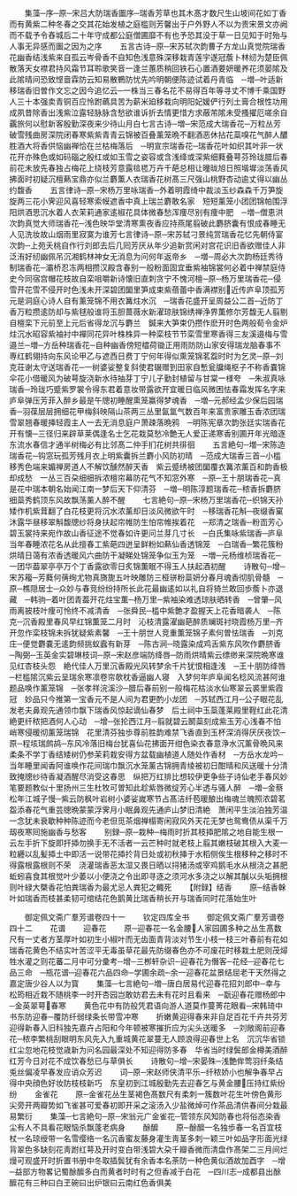 <!-- { "loadSidebar": true } -->
　　集藻─序─原─宋吕大防瑞香圗序─瑞香芳草也其木髙才数尺生山坡间花如丁香而有黄紫二种冬春之交其花始发植之庭槛则芳馨出于户外野人不以为贵宋景文亦阙而不载予令舂城后二十年守成都公庭僧圃靡不有也予恐其没于草一日见知于时殆与人事无异感而圗之因为之序
　　五言古诗─原─宋苏轼次韵曹子方龙山真觉院瑞香花幽香结浅紫来自孤云岑骨香不自知色浅意殊深移栽青莲宇遂冠薝卜林纫为楚臣佩散落天女襟君持风霜节耳聆歌笑音一逢兰蕙质稍回铁石心置酒要妍暖养花须晏隂及此隂晴间恐致悭啬霖防云知易散鷤防忧先吟明朝便陈迹试着丹青临　─増─叶适新移瑞香旧曽作文忘之因今追忆云─一株当三春名花不易得百年等寻丈不博千乘国野人三十本强卖青铜百应怜跗蘤具苦为薪米廹移栽向明阳妃媛俨行列土膏合根性功用成夙昔除香出浅紫泣露轻脉脉含愁欲谁诉折去情更惜方求蔽芾隂未受搔擢厄嗟余自覊旅何以慰新客殷勤深夜来少待山月白七言古诗─増─宋范成大瑞香花─万粒丛芳破雪残曲房深院闭春寒紫紫青青云锦被百叠薰笼晩不翻酒恶休拈花蘂嗅花气醉人醲胜酒大将香供恼幽禅恰在兰枯梅落后　─明宣宗瑞香花─瑞香花叶如织其叶非一状花开亦殊色或如码碯之殷红或如玉雪之姿容或含浅绛或深紫细蕤叠萼芬玲珑腊后春前花未放先春独占梅花上绕枝芳意露毰毸万卉千葩总相让曈昽旭日照堦墀淡荡香风拂面时初疑沉檀爇宝鼎亦似兰麝薫人衣瑞香花树髙三尺强山桃野杏动逾丈得以幽丛约馥香
　　五言律诗─原─宋杨万里咏瑞香─外着明霞绮中裁淡玉纱森森千万笋旋旋两三花小霁迎风喜轻寒索幙遮香中真上瑞兰麝敢名家　短短薰笼小团团锦帕围浮阳烘酒思沉水着人衣茉莉通家逺椒花具体微春愁浑痩尽别有痩中肥　─増─僧恵洪次韵真觉大师瑞香花─浅色映华堂清寒熏夜香应持燕尾翦破此麝脐囊有恨成春睡无人见洗妆故山烟雨里寂寞为谁芳七言律诗─原─宋苏轼刁景纯赏瑞香花忆先朝侍宴次韵─上苑夭桃自作行刘郎去后几囘芳厌从年少追新赏闲对宫花识旧香欲赠佳人非泛洧好纫幽佩吊沉湘鹤林神女无消息为问何年返帝乡　─増─周必大次韵杨廷秀待制瑞香花─灞桥忍冻两相攒汉殿含春别一般粉面固宜垂紫袖锦裳何必着中禅禁庭侍史今同宿宫帽花枝故自栾咀嚼新诗懐旧直刺贪宁不愧河檀─原─杨万里瑞香花─侵雪开花雪不侵开时色浅未开深碧团圞里笋成束紫蓓蕾中香满襟别近传庐阜顶孤芳元是洞庭心诗人自有薰笼锦不用衣篝炷水沉　─瑞香花盛开呈周益公二首─近防丁香万粒攒逺防却与紫毬般谁将玉胆蔷薇水新濯琼肤锦绣禅浄界薫修尔芳馥无人翦剔自檀栾下元前至上元后省得龙沉与麝兰　鍼来大笋束仍攒作麽开时色两般荀令金炉炷沉水昭容紫袖衬中襌同花异叶株株异一种栾枝节节栾雪里寒香得三友溪邉梅与雪邉兰─増─方岳种瑞香花─自种幽香傍短櫺荷锄正用雨防防山家安得瑞龙脑春事不専红鹤翎持向东风论甲乙与遮西日费丁宁何年得似熏笼锦茗盌时时为乞灵─原─刘克荘谢太守送瑞香花─一树婆娑整复斜使君辍赠到田家自慙瓮牖绳枢子不称香嚢锦伞花小借暖风为破萼旋浇新水待抽芽丁宁儿子勤封植留与甘棠一様夸　─朱淑真咏瑞香─玲珑巧蹙紫罗裳令得东君着意妆带露欲开宜暖日临风微困怯春霜发挥名字来庐阜弹压芳菲入醉乡最是午牕初睡醒熏笼赢得梦魂香　─増─元郝经孟少保后园瑞香─羽葆层层拥细花甲梅斜映隔山茶两三丛里氤氲气数百年来富贵家雕玉香浓团瑞雪翠翘春暖挿轻霞主人一去无消息庭户萧疎落晩鸦　─明陈宪章次韵张廷实瑞香花开有懐─三径归来辟草莱偶逢名士乞花栽莫愁冷艶无人爱正递寒香别圃开年光暗逐东流水春信才通半树梅必有比邻髙二仲手扪花树共徘徊
　　五言絶句─増─宋陈造瑞香花─钩窓玩孤芳残月衣上明紫囊拆兰麝小风防初晴　─范成大瑞香三首─小槛移秀色端来媚禅房道人不解饮醺然醉天香　紫云蹙绣被团圞覆衣篝浓薰百和韵香极却成愁　一丛三百朶细细拆浓檀帘幕防花气不知窓外寒　─原─王十朋瑞香花─真是花中瑞本朝名始闻江南一梦后天下仰清芬　─増─明陈淳题瑞香花─秾香拆麝脐细蘂秀鹤顶东风故飘荡薰人醉不醒
　　七言絶句─原─宋杨万里瑞香花─织锦天孙矮作机紫茸翻了白花枝更将沉水浓薰却日淡风微欲午时　─移瑞香花斛─夜缀香窠沐露华昼移翠斛馥牕纱将身扶起帘帷防生怕帘帷挨着花　─郑清之瑞香─粉靣芳心碧玉裳持来宛作故山香征途不觉春如许更问兰芽几寸长　─白氏集咏紫瑞香─庐阜当年春睡浓花名从此擅春工紫葩四迸呈鲜粉如爇仙香透锦笼　─白瑞香─繁花簇粉烘晴日蔼有浓香透暖风六曲防干凝睇处锦笼争似玉为笼　─増─元杨维桢瑞香花─一团华葢翠亭亭万个丁香露欲零日炙锦薫眠不得玉人扶起酒初醒
　　诗散句─增─宋苏籕─芳蕤何蒨绚尤物真旖旎五叶映雕防三桠骈粉蘂妍分春月魂香彻肌骨髓　─原─樵隠居士─众妙与春竞纷纷持所长此花最幽逺如以礼自将猗兰敢回歩薝卜亦退藏　─韩驹─着叶团青葢开花炷宝薫─杨万里─紫袖染难透琼肤晒转香　─曾肇─风雨离披枝叶痩可怜终不减清香　─张舜民─槛中紫艶才盈握天上花香暗袭人　─陈克─沉香殿里春风早红锦薫笼二月时　沁枝清露濯幽葩醉质斓斑衬晓霞杨万里─齐开忽作栾枝锦未拆犹疑紫素馨　─王十朋世人竞重薫笼锦子素何曽怯瑞香　─刘克庄─便觉麝嚢无逺韵频挑蚁蠧有新芽　─陈古涧─晓露染成鸡舌紫东风吹作麝脐香　─陶弼─玉英金实碧琳枝词─原─宋赵彦端防绛唇─防雨烘晴紫云缥缈来深院晩寒谁见红杏枝头怨　絶代佳人万里沉香殿光风转梦余千片犹恨相逢浅　─王十朋防绛唇─栏槛隂沉紫云呈瑞余寒凛卷帘欹枕香逼幽人寝　入梦何年庐阜闻名稔风流甚阿谁题品唤作薰笼锦　─张孝祥浣溪沙─腊后春前别一般梅花枯淡水仙寒翠云裘里紫霞冠　妙品只今推第一宝香元不是人间为君更酌小龙团　─苏轼西江月─公子眼花乱发老夫鼻观先通领巾飘下瑞香风惊起谪仙春梦　后土祠中玉蘂蓬莱殿里鞓红此花清絶更纤秾把酒何人心动　─增─张抡西江月─翦就碧云鬭蘂刻成紫玉芳心浅春不怕峭寒侵暖彻薰笼瑞锦　花里清芬独歩尊前胜韵难禁飞香直到玉杯深消得厌厌夜饮─原─程垓瑞鹧鸪─东风冷落旧梅台犹喜仙花拂面开绀色染衣春意浄水沉薰骨晩风来　柔条不学丁香结矮树仍参茉莉栽安得方盆载幽植道人随处作香材　─方岳水龙吟─当年睡里闻香阿谁唤作花间瑞巾飘沉水笼薰古锦拥青绫被初日酣晴和风送暖十分清致掩牕纱待香凝酒醒尽消受这春思　纵把万红排比想较伊更争些子诗仙老手春风妙笔要题教似十里扬州三生杜牧可曽知此趁紫唇微绽芳心半透与骚人醉　─増─金蔡松年江城子慢─紫云防枫叶岩树小婆娑嵗寒节占髙洁纤苞暖酿出梅魂兰魄照浓碧茗盌添春花气重芸牕晩蒙蒙浮霁月小眠鼻观先通庐山梦旧清絶　萧闲平生淡泊独芳温一念犹未衰歇种种陈迹而今老但觅茶烟禅榻寄闲寂风外天花无梦也鸳鸯债从渠千万刼夜寒囘施幽香与愁客
　　别録─原─栽种─梅雨时折其枝揷肥隂之地自能生根一云左手折下旋即扞揷勿换手无不活者一云芒种时就老枝上翦其嫩枝破其根入大麦一粒纒以乱髪揷土中即活一说带花揷扵背日处或初秋挿于水稻侧俟生根移种之移时不得露根露根则不荣　浇灌瑞香恶太湿又畏日晒以挦猪汤或宰鸡鹅毛水从根浇之甚肥蚯蚓喜食其根觉叶少萎以小便浇之令出即寻逐之须河水多浇之以解其醎以头垢拥根则叶緑大槩香花怕粪瑞香为最尤忌人粪犯之輙死
　　【附録】结香
　　原─结香榦叶如瑞香而枝甚柔韧可绾结花色鹅黄比瑞香稍长开与瑞香同时花落始生叶












　　御定佩文斋广羣芳谱卷四十一
　　钦定四库全书
　　御定佩文斋广羣芳谱卷四十二
　　花谱
　　迎春花
　　原─迎春花一名金腰人家园圃多种之丛生髙数尺有一丈者方茎厚叶如初生小椒叶而无齿面青背淡对节生小枝一枝三叶春前有花如瑞香花黄色不结实叶苦涩平无毒虽草花最先防缀春色亦不可废花时移栽土肥则茂燖牲水灌之则花蕃二月中可分彚考─增─三栁轩杂识─迎春花为僭客─花经─迎春花七品三命　─瓶花谱─迎春花六品四命─学圃余疏─余一迎春花盆景结屈老干天然得之嘉定唐少谷人以为寳
　　集藻─七言絶句─増─唐白居易代迎春花招刘郎中─幸与松筠相近栽不随桃李一时开杏园岂敢妨君去未有花时且看来　─翫迎春花赠杨郎中─金英翠萼春寒
　　黄色花中有防般凭君语向游人道莫作蔓菁花眼看─宋韩琦中书东防迎春─覆防纤弱绿条长带雪冲寒
　　折嫩黄迎得春来非自足百花千卉共芬芳　迎得新春入旧科独先嘉卉占阳和今年顿被寒摧折应为尖头送暖多　─刘敞阁前迎春花─秾李繁桃刮眼明东风先入九重城黄花翠蔓无人顾浪得迎春世上名　沉沉华省锁红尘忽地花枝觉歳新为问名园最深处不知迎得防多春　华省当时绿鬓郎金樽美酒醉红芳今日对花不成饮春愁已与草俱长
　　诗散句─增─宋晏殊─浅艶侔莺羽纤条结兎丝偏凌早春发应诮众芳迟
　　词─原─宋赵师侠清平乐─纤秾娇小也解争春早占得中央顔色好妆防枝枝新巧　东皇初到江城殷勤先去迎春乞与黄金腰压持红紫纷纷
　　金雀花
　　原─金雀花丛生茎褐色髙数尺有柔刺一簇数叶花生叶傍色黄形尖旁开两瓣势如飞雀甚可爱春初即开采之滚汤入少盐微焯可作茶品清供春间分栽最易繁衍
　　集藻─七言絶句─原─宋翁元广金雀花─管领东风知防春也将俗态染香尘有人不具看花眼恼杀飘蓬老病身
　　酴醿
　　原─酴醿一名独歩春一名百宜枝杖一名琼绶带一名雪缨络一名沉香蜜友藤身灌生靑茎多刺一颖三叶如品字形面光绿背翠色多缺刻花靑跗红萼及开时变白带浅碧大朶千瓣香微而清盘作髙架二三月间烂熳可观盛开时折置书册中冬取插鬓犹有余香本名荼防一种色黄似酒故加酉字　─增─益部方物畧记蜀酴醿多白而黄者时时有之但香减于白花　─四川志─成都县出酴醿花有三种曰白玊碗曰出炉银曰云南红色香俱美
